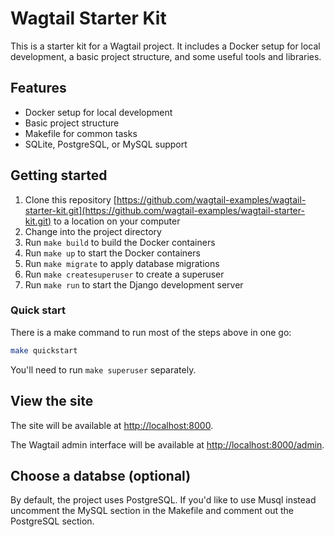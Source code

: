 # Wagtail Starter Kit

This is a starter kit for a Wagtail project. It includes a Docker setup for local development, a basic project structure, and some useful tools and libraries.

## Features

- Docker setup for local development
- Basic project structure
- Makefile for common tasks
- SQLite, PostgreSQL, or MySQL support

## Getting started

1. Clone this repository [https://github.com/wagtail-examples/wagtail-starter-kit.git](https://github.com/wagtail-examples/wagtail-starter-kit.git) to a location on your computer
2. Change into the project directory
3. Run `make build` to build the Docker containers
4. Run `make up` to start the Docker containers
5. Run `make migrate` to apply database migrations
6. Run `make createsuperuser` to create a superuser
7. Run `make run` to start the Django development server

### Quick start

There is a make command to run most of the steps above in one go:

```bash
make quickstart
```

You'll need to run `make superuser` separately.

## View the site

The site will be available at [http://localhost:8000](http://localhost:8000).

The Wagtail admin interface will be available at [http://localhost:8000/admin](http://localhost:8000/admin).

## Choose a databse (optional)

By default, the project uses PostgreSQL. If you'd like to use Musql instead uncomment the MySQL section in the Makefile and comment out the PostgreSQL section.

